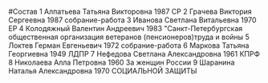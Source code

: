 #Состав
1 Алпатьева Татьяна Викторовна 1987 СР
2 Грачева Виктория Сергеевна 1987 собрание-работа
3 Иванова Светлана Витальевна 1970 ЕР
4 Колодяжный Валентин Андреевич 1983 \"Санкт-Петербургская общественная организация ветеранов (пенсионеров)труда и войны
5 Локтев Герман Евгеньевич 1972 собрание-работа
6 Маркова Татьяна Георгиевна 1949 ЛДПР
7 Нефедова Светлана Александровна 1961 КПРФ
8 Николаева Алла Петровна 1960 За женщин России
9 Шаранина Наталья Александровна 1970 СОЦИАЛЬНОЙ ЗАЩИТЫ
